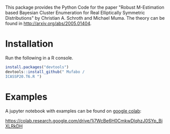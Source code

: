 This package provides the Python Code for the paper "Robust M-Estimation based Bayesian Cluster Enumeration for Real Elliptically Symmetric Distributions" by Christian A. Schroth and Michael Muma. The theory can be found in http://arxiv.org/abs/2005.01404.

# Installation

Run the following in a R console.
```r
install.packages("devtools")
devtools::install_github(" Mufabo /
ICASSP20.T6.R ")
```


# Examples

A jupyter notebook with examples can be found on [google colab](https://colab.research.google.com/drive/1j7WcBe6H0CmkwDlqhzJ0SYp_BiXLRkDH):

https://colab.research.google.com/drive/1j7WcBe6H0CmkwDlqhzJ0SYp_BiXLRkDH
